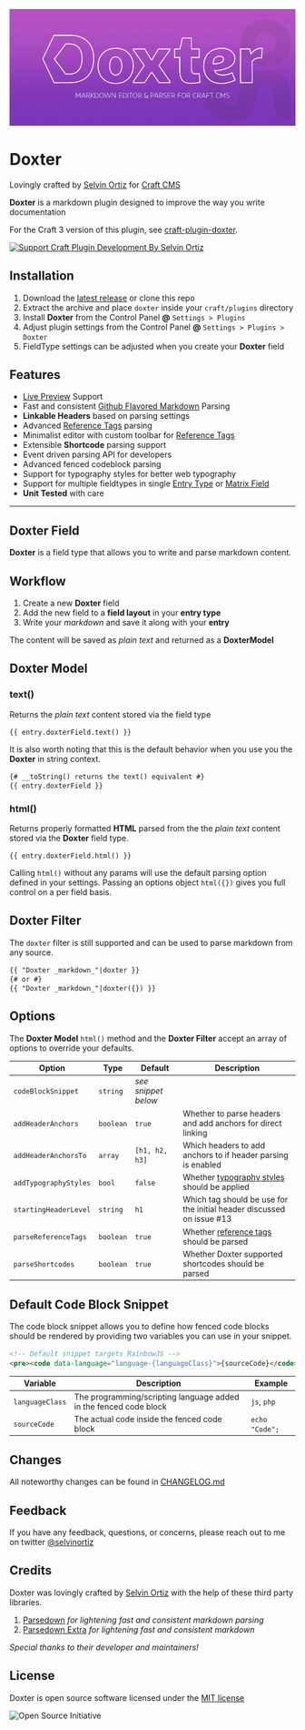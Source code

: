 ![Doxter](doxter/resources/img/doxter.png)

# Doxter
Lovingly crafted by [Selvin Ortiz](https://selv.in) for [Craft CMS][craft]

**Doxter** is a markdown plugin designed to improve the way you write documentation

For the Craft 3 version of this plugin, see [craft-plugin-doxter](https://github.com/selvinortiz/craft-plugin-doxter).

<a href='https://pledgie.com/campaigns/27296'>
<img alt='Support Craft Plugin Development By Selvin Ortiz' src='https://pledgie.com/campaigns/27296.png?skin_name=chrome' border='0'>
</a>

## Installation
1. Download the [latest release][release] or clone this repo
2. Extract the archive and place `doxter` inside your `craft/plugins` directory
4. Install **Doxter** from the Control Panel **@** `Settings > Plugins`
5. Adjust plugin settings from the Control Panel **@** `Settings > Plugins > Doxter`
6. FieldType settings can be adjusted when you create your **Doxter** field

## Features
* [Live Preview][preview] Support
* Fast and consistent [Github Flavored Markdown][gfm] Parsing
* **Linkable Headers** based on parsing settings
* Advanced [Reference Tags][refTags] parsing
* Minimalist editor with custom toolbar for [Reference Tags][refTags]
* Extensible **Shortcode** parsing support
* Event driven parsing API for developers
* Advanced fenced codeblock parsing
* Support for typography styles for better web typography
* Support for multiple fieldtypes in single [Entry Type][entrytypes] or  [Matrix Field][matrix]
* **Unit Tested** with care

---

## Doxter Field

**Doxter** is a field type that allows you to write and parse markdown content.

## Workflow

1. Create a new **Doxter** field
2. Add the new field to a **field layout** in your **entry type**
3. Write your _markdown_ and save it along with your **entry**

The content will be saved as _plain text_ and returned as a **DoxterModel**

## Doxter Model

### text()
Returns the _plain text_ content stored via the field type

```twig
{{ entry.doxterField.text() }}
```

It is also worth noting that this is the default behavior when you use you the **Doxter** in string context.

```twig
{# __toString() returns the text() equivalent #}
{{ entry.doxterField }}
```

### html()

Returns properly formatted **HTML** parsed from the the _plain text_ content stored via the **Doxter** field type.

```twig
{{ entry.doxterField.html() }}
```

Calling `html()` without any params will use the default parsing option defined in your settings.
Passing an options object `html({})` gives you full control on a per field basis.

## Doxter Filter
The `doxter` filter is still supported and can be used to parse markdown from any source.

```twig
{{ "Doxter _markdown_"|doxter }}
{# or #}
{{ "Doxter _markdown_"|doxter({}) }}
```

## Options
The **Doxter Model** `html()` method and the **Doxter Filter** accept an array of options to override your defaults.

| Option                | Type      | Default            | Description                                                           |
|-----------------------|-----------|--------------------|----------------------------------------------------------             |
| `codeBlockSnippet`    | `string`  | _see snippet below_|                                                                       |
| `addHeaderAnchors`    | `boolean` | `true`             | Whether to parse headers and add anchors for direct linking           |
| `addHeaderAnchorsTo`  | `array`   | `[h1, h2, h3]`     | Which headers to add anchors to if header parsing is enabled          |
| `addTypographyStyles` | `bool`    | `false`            | Whether [typography styles](http://kingdesk.com/projects/php-typography/) should be applied |
| `startingHeaderLevel` | `string`  | `h1`               | Which tag should be use for the initial header discussed on issue #13 |
| `parseReferenceTags`  | `boolean` | `true`             | Whether [reference tags][refTags] should be parsed                    |
| `parseShortcodes`     | `boolean` | `true`             | Whether Doxter supported shortcodes should be parsed                  |


## Default Code Block Snippet
The code block snippet allows you to define how fenced code blocks should be rendered by providing two variables you can use in your snippet.

```html
<!-- Default snippet targets RainbowJS -->
<pre><code data-language="language-{languageClass}">{sourceCode}</code></pre>
```

| Variable      | Description                                                         | Example          |
|---------------|---------------------------------------------------------------------|------------------|
|`languageClass`| The programming/scripting language added in the fenced code block   | `js`, `php`      |
|`sourceCode`   | The actual code inside the fenced code block                        | `echo "Code";`   |

## Changes
All noteworthy changes can be found in [CHANGELOG.md][changelog]

## Feedback
If you have any feedback, questions, or concerns, please reach out to me on twitter [@selvinortiz][developer]

## Credits
Doxter was lovingly crafted by [Selvin Ortiz][developer] with the help of these third party libraries.

1. [Parsedown][parsedown] _for lightening fast and consistent markdown parsing_
2. [Parsedown Extra][parsedown] _for lightening fast and consistent markdown_

_Special thanks to their developer and maintainers!_

## License
Doxter is open source software licensed under the [MIT license][license]

![Open Source Initiative][osilogo]

[craft]:http://buildwithcraft.com "Craft CMS"
[developer]:http://twitter.com/selvinortiz "@selvinortiz"
[release]:https://github.com/selvinortiz/craft.doxter/releases "Official Release"
[refTags]:http://buildwithcraft.com/docs/reference-tags "Reference Tags"
[parseRefs]:http://buildwithcraft.com/docs/templating/filters#parseRefs "Reference Tag Filter"
[preview]:http://buildwithcraft.com/features/live-preview "Live Preview"
[matrix]:http://buildwithcraft.com/features/matrix "Matrix"
[entrytypes]:http://buildwithcraft.com/features/entry-types "Entry Types"
[gfm]: https://help.github.com/articles/github-flavored-markdown "Github Flavored Markdown"
[parsedown]:https://github.com/erusev/parsedown "Parsedown"
[parsedown]:https://github.com/erusev/parsedown-extra "Parsedown Extra"
[changelog]:https://github.com/selvinortiz/craft.doxter/blob/master/CHANGELOG.md "The Changelog"
[license]:https://raw.github.com/selvinortiz/craft.doxter/master/LICENSE "MIT License"
[osilogo]:https://github.com/selvinortiz/craft.doxter/raw/master/doxter/resources/img/osilogo.png "Open Source Initiative"
